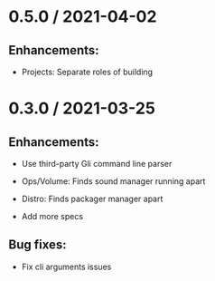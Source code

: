 # 0.5.0 / 2021-04-02

## Enhancements:

* Projects: Separate roles of building

# 0.3.0 / 2021-03-25

## Enhancements:

* Use third-party Gli command line parser

* Ops/Volume: Finds sound manager running apart

* Distro: Finds packager manager apart

* Add more specs

## Bug fixes:

* Fix cli arguments issues
